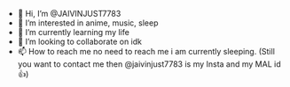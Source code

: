 - 👋 Hi, I’m @JAIVINJUST7783
- 👀 I’m interested in anime, music, sleep
- 🌱 I’m currently learning my life
- 💞️ I’m looking to collaborate on idk
- 📫 How to reach me no need to reach me i am currently sleeping. (Still you want to contact me then @jaivinjust7783 is my Insta and my MAL id👍)

<!---
JAIVINJUST7783/JAIVINJUST7783 is a ✨ special ✨ repository because its `README.md` (this file) appears on your GitHub profile.
You can click the Preview link to take a look at your changes.
--->

